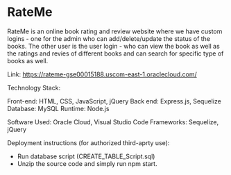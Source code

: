 # RateMe

RateMe is an online book rating and review website where we have custom logins - one for the admin who can add/delete/update the status of the books.
The other user is the user login - who can view the book as well as the ratings and revies of different books and can search for specific type of books as well.

Link:
https://rateme-gse00015188.uscom-east-1.oraclecloud.com/


Technology Stack:

Front-end: HTML, CSS, JavaScript, jQuery
Back end: Express.js, Sequelize
Database: MySQL
Runtime: Node.js

Software Used: Oracle Cloud, Visual Studio Code
Frameworks: Sequelize, jQuery


Deployment instructions (for authorized third-aprty use):

- Run database script (CREATE_TABLE_Script.sql)
- Unzip the source code and simply run npm start.